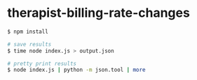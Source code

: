 # therapist-billing-rate-changes

``` sh
$ npm install

# save results
$ time node index.js > output.json

# pretty print results
$ node index.js | python -m json.tool | more
```

